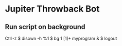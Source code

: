 # Jupiter Throwback Bot


## Run script on background
Ctrl-z
$ disown -h %1
$ bg 1
[1]+ myprogram &
$ logout
